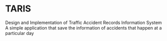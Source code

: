 # TARIS
Design and Implementation of Traffic Accident Records Information System
A simple application that save the information of accidents that happen at a particular day
